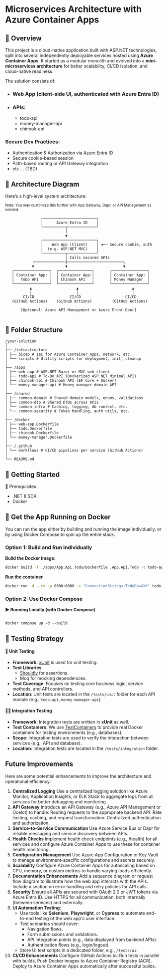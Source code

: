 # Microservices Architecture with Azure Container Apps

## 📌 Overview

This project is a cloud-native application built with ASP.NET technologies, split into several independently deployable services hosted using **Azure Container Apps**. It started as a modular monolith and evolved into a **mini-microservices architecture** for better scalability, CI/CD isolation, and cloud-native readiness.

The solution consists of:

- ### Web App (client-side UI, authenticated with Azure Entra ID)

- ### APIs:
  - todo-api
  - money-manager-api
  - chinook-api

### Secure Dev Practices:

- Authentication & Authorization via Azure Entra ID
- Secure cookie-based session
- Path-based routing or API Gateway integration
- etc ... (TBD)

## 🧱 Architecture Diagram

Here’s a high-level system architecture:

<sup>Note: You may customize this further with App Gateway, Dapr, or API Management as needed.</sup>

```
                ┌────────────────────────┐
                │      Azure Entra ID    │
                └──────────┬─────────────┘
                           │
                           ▼
                ┌────────────────────────┐
                │    Web App (Client)    │ ◄── Secure cookie, auth
                │  (e.g. ASP.NET MVC)    │
                └──────────┬─────────────┘
                           │ Calls secured APIs
            ┌──────────────┼─────────────────────────┐
            ▼              ▼                         ▼
   ┌────────────────┐  ┌───────────────┐       ┌────────────────┐
   │ Container App: │  │ Container App:│       │ Container App: │
   │   ToDo API     │  │ Chinook API   │       │ Money Manager  │
   └────────────────┘  └───────────────┘       └────────────────┘
           ▲                    ▲                        ▲
           │                    │                        │
        CI/CD                CI/CD                    CI/CD
   (GitHub Actions)    (GitHub Actions)         (GitHub Actions)

       [Optional: Azure API Management or Azure Front Door]


```

## 📁 Folder Structure

```
/your-solution
│
├── /infrastructure
│ ├── bicep # IaC for Azure Container Apps, network, etc.
│ └── scripts # Utility scripts for deployment, init, cleanup
│
├── /apps
│ ├── web-app # ASP.NET Razor or MVC web client
│ ├── todo-api # To-Do API (Dockerized ASP.NET Minimal API)
│ ├── chinook-api # Chinook API (EF Core + Docker)
│ └── money-manager-api # Money manager domain API
│
├── /shared
│ ├── common-domain # Shared domain models, enums, validations
│ ├── common-dto # Shared DTOs across APIs
│ └── common-infra # Caching, logging, db context, etc.
│ └── common-security # Token handling, auth utils, etc.
│
├── /docker
│ ├── web-app.Dockerfile
│ ├── todo.Dockerfile
│ ├── chinook.Dockerfile
│ └── money-manager.Dockerfile
│
├── /.github
│ └── workflows # CI/CD pipelines per service (GitHub Actions)
│
└── README.md
```

## 🚀 **Getting Started**

🔧 Prerequisites

- .NET 8 SDK
- Docker

## 🐳 Get the App Running on Docker

You can run the app either by building and running the image individually, or by using Docker Compose to spin up the entire stack.

### Option 1: Build and Run Individually

**Build the Docker image:**

```sh
docker build -f ./apps/App.Api.Todo/Dockerfile .App.Api.Todo -t todo-api:dev --no-cache
```

**Run the container**

```sh
docker run -d --rm -p 8080:8080 -e "ConnectionStrings:TodoDb=XXX" todo-api:dev
```

### Option 2: Use Docker Compose

**▶️ Running Locally (with Docker Compose)**

```

docker compose up -d --build

```

## 🧪 Testing Strategy

#### 🔧 **Unit Testing**

- **Framework**: [xUnit](https://xunit.net/) is used for unit testing.
- **Test Libraries**:
  - [Shouldly](https://shouldly.github.io/) for assertions.
  - Moq for mocking dependencies.
- **Test Coverage**: Focuses on testing core business logic, service methods, and API controllers.
- **Location**: Unit tests are located in the `/tests/unit` folder for each API module (e.g., `todo-api`, `money-manager-api`).

#### 🧑‍💻 **Integration Testing**

- **Framework**: Integration tests are written in **xUnit** as well.
- **Test Containers**: We use [TestContainers](https://testcontainers.org/) to provide real Docker containers for testing environments (e.g., databases).
- **Scope**: Integration tests are used to verify the interaction between services (e.g., API and database).
- **Location**: Integration tests are located in the `/tests/integration` folder.

## Future Improvements

Here are some potential enhancements to improve the architecture and operational efficiency:

1. **Centralized Logging**
   Use a centralized logging solution like Azure Monitor, Application Insights, or ELK Stack to aggregate logs from all services for better debugging and monitoring.
2. **API Gateway**
   Introduce an API Gateway (e.g., Azure API Management or Ocelot) to handle:
   Routing requests to the appropriate backend API.
   Rate limiting, caching, and request transformation.
   Centralized authentication and authorization.
3. **Service-to-Service Communication**
   Use Azure Service Bus or Dapr for reliable messaging and service discovery between APIs.
4. **Health Checks**
   Implement health check endpoints (e.g., /health) for all services and configure Azure Container Apps to use these for container health monitoring.
5. **Configuration Management**
   Use Azure App Configuration or Key Vault to manage environment-specific configurations and secrets securely.
6. **Scalability**
   Configure Azure Container Apps for autoscaling based on CPU, memory, or custom metrics to handle varying loads efficiently.
7. **Documentation Enhancements**
   Add a sequence diagram or request flow diagram to illustrate how the web app interacts with the APIs.
   Include a section on error handling and retry policies for API calls.
8. **Security**
   Ensure all APIs are secured with OAuth 2.0 or JWT tokens via Azure Entra ID.
   Use HTTPS for all communication, both internally (between services) and externally.
9. **UI Automation Testing**:
   - Use tools like **Selenium**, **Playwright**, or **Cypress** to automate end-to-end testing of the web app's user interface.
   - Test scenarios should cover:
     - Navigation flows.
     - Form submissions and validations.
     - API integration points (e.g., data displayed from backend APIs).
     - Authentication flows (e.g., login/logout).
   - Store UI test scripts in a dedicated folder, e.g., `/tests/ui`.
10. **CI/CD Enhancements**
    Configure GitHub Actions to:
    Run tests in parallel with builds.
    Push Docker images to Azure Container Registry (ACR).
    Deploy to Azure Container Apps automatically after successful builds.

```

```

